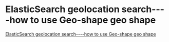 # ElasticSearch geolocation search----how to use Geo-shape  geo shape
[ElasticSearch geolocation search----how to use Geo-shape  geo shape](https://aiwithcloud.com/2022/09/19/elasticsearch_geolocation_search____how_to_use_geo_shape__geo_shape/)